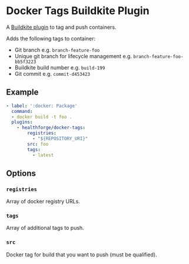 # Docker Tags Buildkite Plugin

A [Buildkite plugin](https://buildkite.com/docs/agent/v3/plugins) to tag and push containers.

Adds the following tags to container:

* Git branch e.g. `branch-feature-foo`
* Unique git branch for lifecycle management e.g. `branch-feature-foo-bb5f3223`
* Buildkite build number e.g. `build-199`
* Git commit e.g. `commit-d453423`

## Example

```yml
- label: ':docker: Package'
  command:
  - docker build -t foo .
  plugins:
    - healthforge/docker-tags:
        registries:
          - "${REPOSITORY_URI}"
        src: foo
        tags:
          - latest
```

## Options

### `registries`

Array of docker registry URLs.

### `tags`

Array of additional tags to push.

### `src`

Docker tag for build that you want to push (must be qualified).
